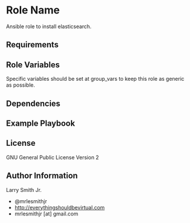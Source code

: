 # Role Name
Ansible role to install elasticsearch.
## Requirements
## Role Variables
Specific variables should be set at group_vars to keep this role as generic as possible.
## Dependencies
## Example Playbook
## License
GNU General Public License Version 2
## Author Information
Larry Smith Jr.
- @mrlesmithjr
- http://everythingshouldbevirtual.com
- mrlesmithjr [at] gmail.com
